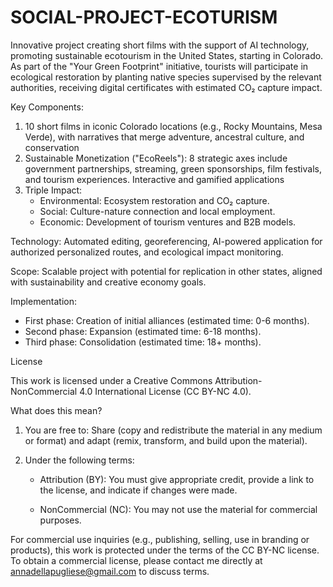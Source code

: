 # SOCIAL-PROJECT-ECOTURISM
Innovative project creating short films with the support of AI technology, promoting sustainable ecotourism in the United States, starting in Colorado. As part of the "Your Green Footprint" initiative, tourists will participate in ecological restoration by planting native species supervised by the relevant authorities, receiving digital certificates with estimated CO₂ capture impact.

Key Components:
1.	10 short films in iconic Colorado locations (e.g., Rocky Mountains, Mesa Verde), with narratives that merge adventure, ancestral culture, and conservation
2.	Sustainable Monetization ("EcoReels"): 8 strategic axes include government partnerships, streaming, green sponsorships, film festivals, and tourism experiences. Interactive and gamified applications
3.	Triple Impact:
    *	Environmental: Ecosystem restoration and CO₂ capture.
    *	Social: Culture-nature connection and local employment.
    *	Economic: Development of tourism ventures and B2B models.

Technology:
Automated editing, georeferencing, AI-powered application for authorized personalized routes, and ecological impact monitoring.

Scope:
Scalable project with potential for replication in other states, aligned with sustainability and creative economy goals.

Implementation:
*	First phase: Creation of initial alliances (estimated time: 0-6 months).
*	Second phase: Expansion (estimated time: 6-18 months).
*	Third phase: Consolidation (estimated time: 18+ months).


License 

This work is licensed under a Creative Commons Attribution-NonCommercial 4.0 International License (CC BY-NC 4.0).

What does this mean?

1.	You are free to: Share (copy and redistribute the material in any medium or format) and adapt (remix, transform, and build upon the material).

2.	Under the following terms:

    *	Attribution (BY): You must give appropriate credit, provide a link to the license, and indicate if changes were made.
    
    *	NonCommercial (NC): You may not use the material for commercial purposes.
    
For commercial use inquiries (e.g., publishing, selling, use in branding or products), this work is protected under the terms of the CC BY-NC license. To obtain a commercial license, please contact me directly at annadellapugliese@gmail.com to discuss terms.
